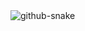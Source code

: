 <picture>
  <source media="(prefers-color-scheme: dark)" srcset="https://raw.githubusercontent.com/kelll31/kelll31/output/github-snake-dark.svg" />
  <source media="(prefers-color-scheme: light)" srcset="https://raw.githubusercontent.com/kelll31/kelll31/output/github-snake.svg" />
  <img alt="github-snake" src="https://raw.githubusercontent.com/kelll31/kelll31/output/github-snake.svg" />
</picture>
